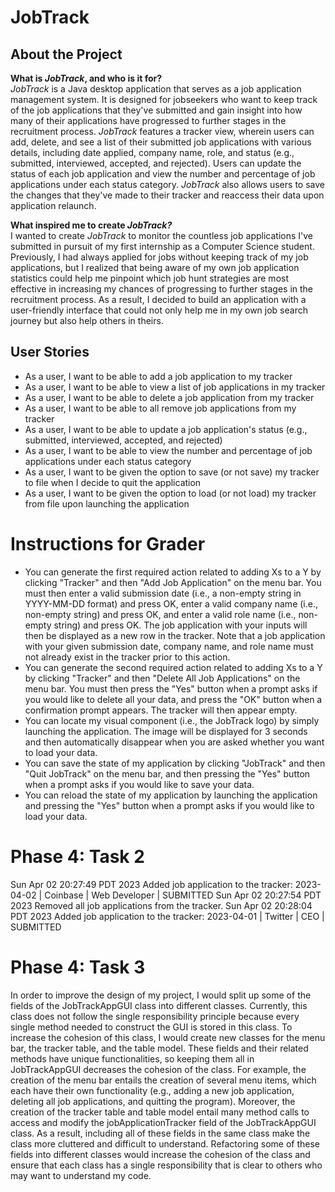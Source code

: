 # JobTrack

## About the Project
**What is *JobTrack*, and who is it for?**  
*JobTrack* is a Java desktop application that serves as a job application management system. It is designed for jobseekers who want to keep track of the job applications that they've submitted and gain insight into how many of their applications have progressed to further stages in the recruitment process. *JobTrack* features a tracker view, wherein users can add, delete, and see a list of their submitted job applications with various details, including date applied, company name, role, and status (e.g., submitted, interviewed, accepted, and rejected). Users can update the status of each job application and view the number and percentage of job applications under each status category. *JobTrack* also allows users to save the changes that they've made to their tracker and reaccess their data upon application relaunch.

**What inspired me to create *JobTrack?***  
I wanted to create *JobTrack* to monitor the countless job applications I've submitted in pursuit of my first internship as a Computer Science student. Previously, I had always applied for jobs without keeping track of my job applications, but I realized that being aware of my own job application statistics could help me pinpoint which job hunt strategies are most effective in increasing my chances of progressing to further stages in the recruitment process. As a result, I decided to build an application with a user-friendly interface that could not only help me in my own job search journey but also help others in theirs.

## User Stories
- As a user, I want to be able to add a job application to my tracker
- As a user, I want to be able to view a list of job applications in my tracker
- As a user, I want to be able to delete a job application from my tracker
- As a user, I want to be able to all remove job applications from my tracker
- As a user, I want to be able to update a job application's status (e.g., submitted, interviewed, accepted, and rejected)
- As a user, I want to be able to view the number and percentage of job applications under each status category
- As a user, I want to be given the option to save (or not save) my tracker to file when I decide to quit the application
- As a user, I want to be given the option to load (or not load) my tracker from file upon launching the application

# Instructions for Grader

- You can generate the first required action related to adding Xs to a Y by clicking "Tracker" and then "Add Job Application" on the menu bar. You must then enter a valid submission date (i.e., a non-empty string in YYYY-MM-DD format) and press OK, enter a valid company name (i.e., non-empty string) and press OK, and enter a valid role name (i.e., non-empty string) and press OK. The job application with your inputs will then be displayed as a new row in the tracker. Note that a job application with your given submission date, company name, and role name must not already exist in the tracker prior to this action.
- You can generate the second required action related to adding Xs to a Y by clicking "Tracker" and then "Delete All Job Applications" on the menu bar. You must then press the "Yes" button when a prompt asks if you would like to delete all your data, and press the "OK" button when a confirmation prompt appears. The tracker will then appear empty.
- You can locate my visual component (i.e., the JobTrack logo) by simply launching the application. The image will be displayed for 3 seconds and then automatically disappear when you are asked whether you want to load your data.
- You can save the state of my application by clicking "JobTrack" and then "Quit JobTrack" on the menu bar, and then pressing the "Yes" button when a prompt asks if you would like to save your data.
- You can reload the state of my application by launching the application and pressing the "Yes" button when a prompt asks if you would like to load your data.

# Phase 4: Task 2

Sun Apr 02 20:27:49 PDT 2023
Added job application to the tracker: 2023-04-02 | Coinbase | Web Developer | SUBMITTED
Sun Apr 02 20:27:54 PDT 2023
Removed all job applications from the tracker.
Sun Apr 02 20:28:04 PDT 2023
Added job application to the tracker: 2023-04-01 | Twitter | CEO | SUBMITTED

# Phase 4: Task 3

In order to improve the design of my project, I would split up some of the fields of the JobTrackAppGUI class into different classes. Currently, this class does not follow the single responsibility principle because every single method needed to construct the GUI is stored in this class. To increase the cohesion of this class, I would create new classes for the menu bar, the tracker table, and the table model. These fields and their related methods have unique functionalities, so keeping them all in JobTrackAppGUI decreases the cohesion of the class. For example, the creation of the menu bar entails the creation of several menu items, which each have their own functionality (e.g., adding a new job application, deleting all job applications, and quitting the program). Moreover, the creation of the tracker table and table model entail many method calls to access and modify the jobApplicationTracker field of the JobTrackAppGUI class. As a result, including all of these fields in the same class make the class more cluttered and difficult to understand. Refactoring some of these fields into different classes would increase the cohesion of the class and ensure that each class has a single responsibility that is clear to others who may want to understand my code.